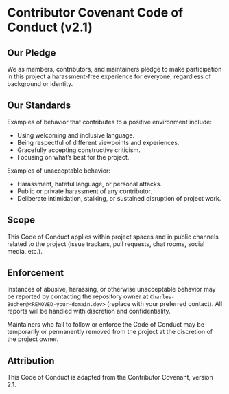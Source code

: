 # Contributor Covenant Code of Conduct (v2.1)

## Our Pledge
We as members, contributors, and maintainers pledge to make participation in this project a harassment-free experience for everyone, regardless of background or identity.

## Our Standards
Examples of behavior that contributes to a positive environment include:
- Using welcoming and inclusive language.
- Being respectful of different viewpoints and experiences.
- Gracefully accepting constructive criticism.
- Focusing on what’s best for the project.

Examples of unacceptable behavior:
- Harassment, hateful language, or personal attacks.
- Public or private harassment of any contributor.
- Deliberate intimidation, stalking, or sustained disruption of project work.

## Scope
This Code of Conduct applies within project spaces and in public channels related to the project (issue trackers, pull requests, chat rooms, social media, etc.).

## Enforcement
Instances of abusive, harassing, or otherwise unacceptable behavior may be reported by contacting the repository owner at `Charles-Bucher@<REMOVED-your-domain.dev>` (replace with your preferred contact). All reports will be handled with discretion and confidentiality.

Maintainers who fail to follow or enforce the Code of Conduct may be temporarily or permanently removed from the project at the discretion of the project owner.

## Attribution
This Code of Conduct is adapted from the Contributor Covenant, version 2.1.
